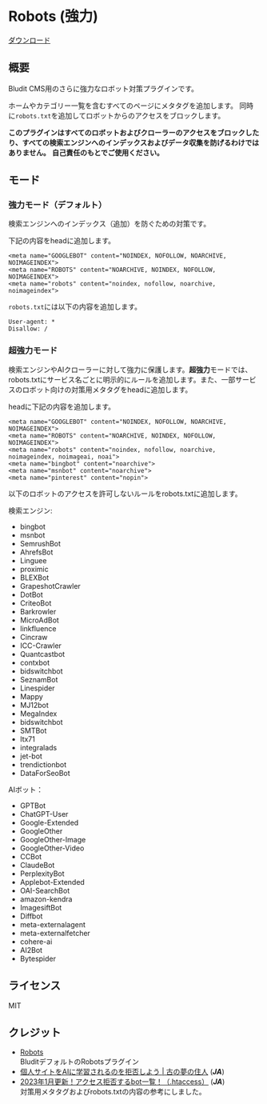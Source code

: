 # Robots (強力)

[ダウンロード](https://github.com/sakanafurai/robots-strong/releases/download/1.3.0/robots-strong.zip)

## 概要
Bludit CMS用のさらに強力なロボット対策プラグインです。

ホームやカテゴリー一覧を含むすべてのページにメタタグを追加します。
同時に```robots.txt```を追加してロボットからのアクセスをブロックします。


**このプラグインはすべてのロボットおよびクローラーのアクセスをブロックしたり、すべての検索エンジンへのインデックスおよびデータ収集を防げるわけではありません。**
**自己責任のもとでご使用ください。**

## モード

### 強力モード（デフォルト）
検索エンジンへのインデックス（追加）を防ぐための対策です。

下記の内容をheadに追加します。
```
<meta name="GOOGLEBOT" content="NOINDEX, NOFOLLOW, NOARCHIVE, NOIMAGEINDEX">
<meta name="ROBOTS" content="NOARCHIVE, NOINDEX, NOFOLLOW, NOIMAGEINDEX">
<meta name="robots" content="noindex, nofollow, noarchive, noimageindex">
```
```robots.txt```には以下の内容を追加します。
```
User-agent: *
Disallow: /
```

### 超強力モード
検索エンジンやAIクローラーに対して強力に保護します。**超強力**モードでは、robots.txtにサービス名ごとに明示的にルールを追加します。また、一部サービスのロボット向けの対策用メタタグをheadに追加します。

headに下記の内容を追加します。
```
<meta name="GOOGLEBOT" content="NOINDEX, NOFOLLOW, NOARCHIVE, NOIMAGEINDEX">
<meta name="ROBOTS" content="NOARCHIVE, NOINDEX, NOFOLLOW, NOIMAGEINDEX">
<meta name="robots" content="noindex, nofollow, noarchive, noimageindex, noimageai, noai">
<meta name="bingbot" content="noarchive">
<meta name="msnbot" content="noarchive">
<meta name="pinterest" content="nopin">
```

以下のロボットのアクセスを許可しないルールをrobots.txtに追加します。

検索エンジン:
* bingbot
* msnbot
* SemrushBot
* AhrefsBot
* Linguee
* proximic
* BLEXBot
* GrapeshotCrawler
* DotBot
* CriteoBot
* Barkrowler
* MicroAdBot
* linkfluence
* Cincraw
* ICC-Crawler
* Quantcastbot
* contxbot
* bidswitchbot
* SeznamBot
* Linespider
* Mappy
* MJ12bot
* MegaIndex
* bidswitchbot
* SMTBot
* ltx71
* integralads
* jet-bot
* trendictionbot
* DataForSeoBot

AIボット：
* GPTBot
* ChatGPT-User
* Google-Extended
* GoogleOther
* GoogleOther-Image
* GoogleOther-Video
* CCBot
* ClaudeBot
* PerplexityBot
* Applebot-Extended
* OAI-SearchBot
* amazon-kendra
* ImagesiftBot
* Diffbot
* meta-externalagent
* meta-externalfetcher
* cohere-ai
* AI2Bot
* Bytespider

## ライセンス
MIT

## クレジット
* [Robots](https://github.com/bludit/bludit/tree/v3.0/bl-plugins/robots)<br>
BluditデフォルトのRobotsプラグイン
* [個人サイトをAIに学習されるのを拒否しよう | 古の夢の住人](https://blog.yume-saku.site/ai-learning/) (***JA***)
* [2023年1月更新！アクセス拒否するbot一覧！（.htaccess）](https://parudou5.com/webseisaku/113/) (***JA***)<br>
対策用メタタグおよびrobots.txtの内容の参考にしました。
